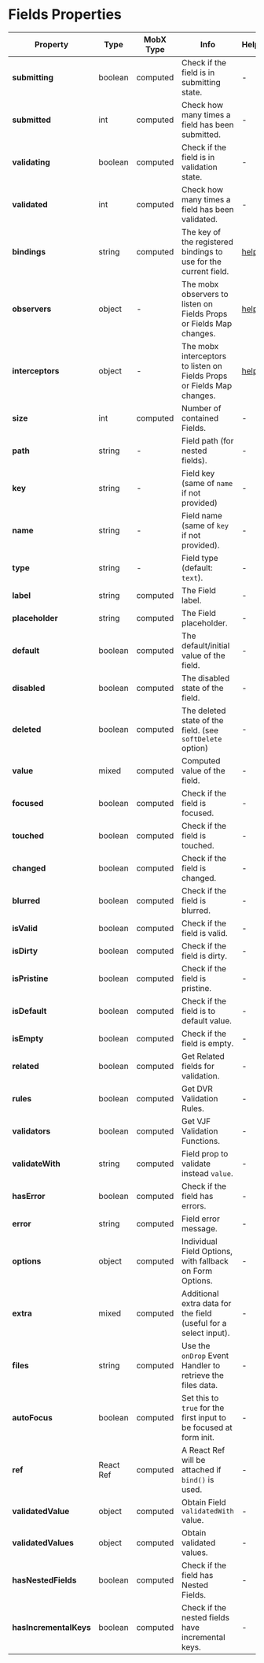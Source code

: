 # Fields Properties

| Property | Type | MobX Type | Info | Help |
|---|---|---|---|---|
| **submitting** | boolean | computed | Check if the field is in submitting state. | - |
| **submitted** | int | computed | Check how many times a field has been submitted. | - |
| **validating** | boolean | computed | Check if the field is in validation state. | - |
| **validated** | int | computed | Check how many times a field has been validated. | - |
| **bindings** | string | computed | The key of the registered bindings to use for the current field. | [help](../bindings/README.md) |
| **observers** | object | - | The mobx observers to listen on Fields Props or Fields Map changes. | [help](../extra/mobx-events.md#using-observers--interceptors-objects) |
| **interceptors** | object | - | The mobx interceptors to listen on Fields Props or Fields Map changes. | [help](../extra/mobx-events.md#using-observers--interceptors-objects) |
| **size** | int | computed | Number of contained Fields. | - |
| **path** | string | - | Field path (for nested fields). | - |
| **key** | string | - | Field key (same of `name` if not provided) | - |
| **name** | string | - | Field name (same of `key` if not provided). | - |
| **type** | string | - | Field type (default: `text`). | - |
| **label** | string | computed | The Field label. | - |
| **placeholder** | string | computed | The Field placeholder. | - |
| **default** | boolean | computed | The default/initial value of the field. | - |
| **disabled** | boolean | computed | The disabled state of the field. | - |
| **deleted** | boolean | computed | The deleted state of the field. (see `softDelete` option) | - |
| **value** | mixed | computed | Computed value of the field. | - |
| **focused** | boolean | computed | Check if the field is focused. | - |
| **touched** | boolean | computed | Check if the field is touched. | - |
| **changed** | boolean | computed | Check if the field is changed. | - |
| **blurred** | boolean | computed | Check if the field is blurred. | - |
| **isValid** | boolean | computed | Check if the field is valid. | - |
| **isDirty** | boolean | computed | Check if the field is dirty. | - |
| **isPristine** | boolean | computed | Check if the field is pristine. | - |
| **isDefault** | boolean | computed | Check if the field is to default value. | - |
| **isEmpty** | boolean | computed | Check if the field is empty. | - |
| **related** | boolean | computed | Get Related fields for validation. | - |
| **rules** | boolean | computed | Get DVR Validation Rules. | - |
| **validators** | boolean | computed | Get VJF Validation Functions. | - |
| **validateWith** | string | computed | Field prop to validate instead `value`. | - |
| **hasError** | boolean | computed | Check if the field has errors. | - |
| **error** | string | computed | Field error message. | - |
| **options** | object | computed | Individual Field Options, with fallback on Form Options. | - |
| **extra** | mixed | computed | Additional extra data for the field (useful for a select input). | - |
| **files** | string | computed | Use the `onDrop` Event Handler to retrieve the files data. | - |
| **autoFocus** | boolean | computed | Set this to `true` for the first input to be focused at form init. | - |
| **ref** | React Ref | computed | A React Ref will be attached if `bind()` is used. | - |
| **validatedValue** | object | computed | Obtain Field `validatedWith` value. | - |
| **validatedValues** | object | computed | Obtain validated values. | - |
| **hasNestedFields** | boolean | computed | Check if the field has Nested Fields. | - |
| **hasIncrementalKeys** | boolean | computed | Check if the nested fields have incremental keys. | - |
